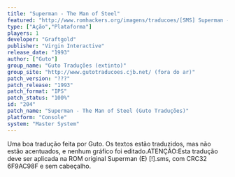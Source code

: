 ```yaml
---
title: "Superman - The Man of Steel"
featured: "http://www.romhackers.org/imagens/traducoes/[SMS] Superman - Guto Traduções - 1.png"
type: ["Ação","Plataforma"]
players: 1
developer: "Graftgold"
publisher: "Virgin Interactive"
release_date: "1993"
author: ["Guto"]
group_name: "Guto Traduções (extinto)"
group_site: "http://www.gutotraducoes.cjb.net/ (fora do ar)"
patch_version: "???"
patch_release: "1993"
patch_format: "IPS"
patch_status: "100%"
id: "204"
patch_name: "Superman - The Man of Steel (Guto Traduções)"
platform: "Console"
system: "Master System"
---
```


Uma boa tradução feita por Guto. Os textos estão traduzidos, mas não estão acentuados, e nenhum gráfico foi editado.ATENÇÃO:Esta tradução deve ser aplicada na ROM original Superman (E) [!].sms, com CRC32 6F9AC98F e sem cabeçalho.
